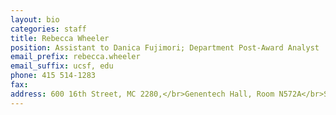 ```yaml
---
layout: bio
categories: staff
title: Rebecca Wheeler
position: Assistant to Danica Fujimori; Department Post-Award Analyst
email_prefix: rebecca.wheeler
email_suffix: ucsf, edu
phone: 415 514-1283
fax: 
address: 600 16th Street, MC 2280,</br>Genentech Hall, Room N572A</br>San Francisco, CA 94158-2140</br>
---
```


